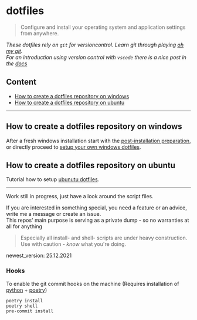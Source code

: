# dotfiles

> Configure and install your operating system and application settings from anywhere.

*These dotfiles rely on `git` for versioncontrol. Learn git through playing [oh my git](https://ohmygit.org/).*  
*For an introduction using version control with `vscode` there is a nice post in the [docs](https://code.visualstudio.com/docs/editor/versioncontrol)*  

## Content

- [How to create a dotfiles repository on windows](#how-to-create-a-dotfiles-repository-on-windows)
- [How to create a dotfiles repository on ubuntu](#how-to-create-a-dotfiles-repository-on-ubuntu)

---

## How to create a dotfiles repository on windows

After a fresh windows installation start with the [post-installation preparation](tutorials/windows/1-post-installation-windows10.md),
 or directly proceed to [setup your own windows dotfiles](tutorials/windows/2-how-to-windows-dotfiles.md).

## How to create a dotfiles repository on ubuntu

Tutorial how to setup [ubunutu dotfiles](tutorials/ubuntu/1-how-to-ubuntu-dotfiles.md).

---

Work still in progress, just have a look around the script files.  

If you are interested in something special, you need a feature or an advice, write me a message or create an issue.  
This repos' main purpose is serving as a private dump - so no warranties at all for anything  

> Especially all install- and shell- scripts are under heavy construction. Use with caution - *know* what you're doing.
  
newest_version: 25.12.2021


### Hooks

To enable the git commit hooks on the machine (Requires installation of [python](tutorials/python/pyenv-on-windows.md) + [poetry](tutorials/python/poetry-on-windows.md))

    poetry install
    poetry shell
    pre-commit install
